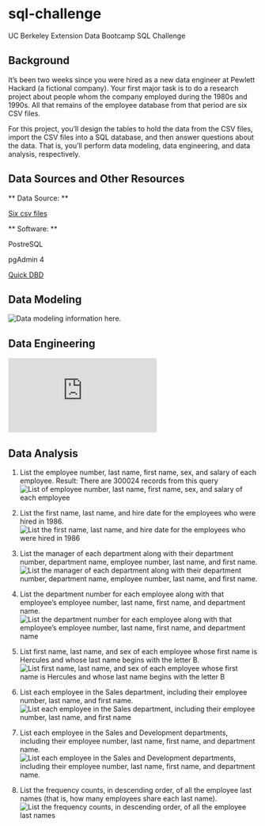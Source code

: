 # sql-challenge
UC Berkeley Extension Data Bootcamp SQL Challenge

## Background ##
It’s been two weeks since you were hired as a new data engineer at Pewlett Hackard (a fictional company). Your first major task is to do a research project about people whom the company employed during the 1980s and 1990s. All that remains of the employee database from that period are six CSV files.

For this project, you’ll design the tables to hold the data from the CSV files, import the CSV files into a SQL database, and then answer questions about the data. That is, you’ll perform data modeling, data engineering, and data analysis, respectively.

## Data Sources and Other Resources ##

** Data Source: **

[Six csv files](https://github.com/rabellan/sql-challenge/tree/main/data)

** Software: **

PostreSQL

pgAdmin 4

[Quick DBD](https://www.quickdatabasediagrams.com/)

## Data Modeling ##
![Data modeling information here.](https://github.com/rabellan/sql-challenge/blob/main/images/QuickDBD-employee_db.png)

## Data Engineering ##
![The schema of employee_db can be found here](https://github.com/rabellan/sql-challenge/blob/main/EmployeeSQL/schema.sql)

## Data Analysis ##

1. List the employee number, last name, first name, sex, and salary of each employee.
    Result: There are 300024 records from this query
    ![List of employee number, last name, first name, sex, and salary of each employee](https://github.com/rabellan/sql-challenge/blob/main/images/Question1.png)

2. List the first name, last name, and hire date for the employees who were hired in 1986.
    ![List the first name, last name, and hire date for the employees who were hired in 1986](https://github.com/rabellan/sql-challenge/blob/main/images/Question2.png)

3. List the manager of each department along with their department number, department name, employee number, last name, and first name.
    ![List the manager of each department along with their department number, department name, employee number, last name, and first name.](https://github.com/rabellan/sql-challenge/blob/main/images/Question3.png)

4. List the department number for each employee along with that employee’s employee number, last name, first name, and department name.
    ![List the department number for each employee along with that employee’s employee number, last name, first name, and department name](https://github.com/rabellan/sql-challenge/blob/main/images/Question4.png)

5. List first name, last name, and sex of each employee whose first name is Hercules and whose last name begins with the letter B.
    ![List first name, last name, and sex of each employee whose first name is Hercules and whose last name begins with the letter B](https://github.com/rabellan/sql-challenge/blob/main/images/Question5.png)

6. List each employee in the Sales department, including their employee number, last name, and first name.
    ![List each employee in the Sales department, including their employee number, last name, and first name](https://github.com/rabellan/sql-challenge/blob/main/images/Question6.png)

7. List each employee in the Sales and Development departments, including their employee number, last name, first name, and department name.
    ![List each employee in the Sales and Development departments, including their employee number, last name, first name, and department name.](https://github.com/rabellan/sql-challenge/blob/main/images/Question7.png)

8. List the frequency counts, in descending order, of all the employee last names (that is, how many employees share each last name).
    ![List the frequency counts, in descending order, of all the employee last names](https://github.com/rabellan/sql-challenge/blob/main/images/Question8.png)